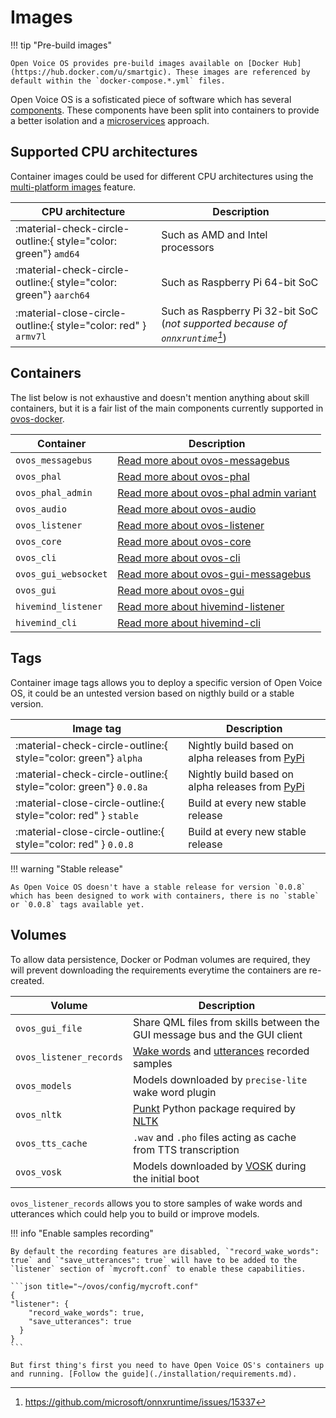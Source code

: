 # Images

!!! tip "Pre-build images"

    Open Voice OS provides pre-build images available on [Docker Hub](https://hub.docker.com/u/smartgic). These images are referenced by default within the `docker-compose.*.yml` files.

Open Voice OS is a sofisticated piece of software which has several [components](../../about/glossary/components.md). These components have been split into containers to provide a better isolation and a [microservices](https://en.wikipedia.org/wiki/Microservices) approach.

## Supported CPU architectures

Container images could be used for different CPU architectures using the [multi-platform images](https://docs.docker.com/build/building/multi-platform/) feature.

| CPU architecture                                                 | Description                                                                    |
| ---------------------------------------------------------------- | ------------------------------------------------------------------------------ |
| :material-check-circle-outline:{ style="color: green"} `amd64`   | Such as AMD and Intel processors                                               |
| :material-check-circle-outline:{ style="color: green"} `aarch64` | Such as Raspberry Pi 64-bit SoC                                                |
| :material-close-circle-outline:{ style="color: red" } `armv7l`   | Such as Raspberry Pi 32-bit SoC (*not supported because of `onnxruntime`[^1]*) |

## Containers

The list below is not exhaustive and doesn't mention anything about skill containers, but it is a fair list of the main components currently supported in [ovos-docker](https://github.com/OpenVoiceOS/ovos-docker).

| Container            | Description                                                                                   |
| -------------------- | --------------------------------------------------------------------------------------------- |
| `ovos_messagebus`    | [Read more about ovos-messagebus](../../about/glossary/components.md#ovos-messagebus)         |
| `ovos_phal`          | [Read more about ovos-phal](../../about/glossary/components.md#ovos-phal)                     |
| `ovos_phal_admin`    | [Read more about ovos-phal admin variant](../../about/glossary/components.md#ovos-phal)       |
| `ovos_audio`         | [Read more about ovos-audio](../../about/glossary/components.md#ovos-audio)                   |
| `ovos_listener`      | [Read more about ovos-listener](../../about/glossary/components.md#ovos-listener)             |
| `ovos_core`          | [Read more about ovos-core](../../about/glossary/components.md#ovos-core)                     |
| `ovos_cli`           | [Read more about ovos-cli](../../about/glossary/components.md#ovos-cli)                       |
| `ovos_gui_websocket` | [Read more about ovos-gui-messagebus](../../about/glossary/components.md#ovos-gui-messagebus) |
| `ovos_gui`           | [Read more about ovos-gui](../../about/glossary/components.md#ovos-gui)                       |
| `hivemind_listener`  | [Read more about hivemind-listener](../../about/glossary/terms.md#hivemind)                   |
| `hivemind_cli`       | [Read more about hivemind-cli](../../about/glossary/terms.md#hivemind)                        |

## Tags

Container image tags allows you to deploy a specific version of Open Voice OS, it could be an untested version based on nigthly build or a stable version.

| Image tag                                                       | Description                                                          |
| --------------------------------------------------------------- | -------------------------------------------------------------------- |
| :material-check-circle-outline:{ style="color: green"} `alpha`  | Nightly build based on alpha releases from [PyPi](https://pypi.org/) |
| :material-check-circle-outline:{ style="color: green"} `0.0.8a` | Nightly build based on alpha releases from [PyPi](https://pypi.org/) |
| :material-close-circle-outline:{ style="color: red" } `stable`  | Build at every new stable release                                    |
| :material-close-circle-outline:{ style="color: red" } `0.0.8`   | Build at every new stable release                                    |

!!! warning "Stable release"

    As Open Voice OS doesn't have a stable release for version `0.0.8` which has been designed to work with containers, there is no `stable` or `0.0.8` tags available yet.

## Volumes

To allow data persistence, Docker or Podman volumes are required, they will prevent downloading the requirements everytime the containers are re-created.

| Volume                  | Description                                                                                                                       |
| ----------------------- | --------------------------------------------------------------------------------------------------------------------------------- |
| `ovos_gui_file`         | Share QML files from skills between the GUI message bus and the GUI client                                                        |
| `ovos_listener_records` | [Wake words](../../about/glossary/terms.md#wake-word) and [utterances](../../about/glossary/terms.md#utterance) recorded samples  |
| `ovos_models`           | Models downloaded by `precise-lite` wake word plugin                                                                              |
| `ovos_nltk`             | [Punkt](https://www.askpython.com/python-modules/nltk-punkt) Python package required by [NLTK](https://www.nltk.org/index.html)   |
| `ovos_tts_cache`        | `.wav` and `.pho` files acting as cache from TTS transcription                                                                    |
| `ovos_vosk`             | Models downloaded by [VOSK](https://alphacephei.com/vosk/) during the initial boot                                                |

`ovos_listener_records` allows you to store samples of wake words and utterances which could help you to build or improve models.

!!! info "Enable samples recording"

    By default the recording features are disabled, `"record_wake_words": true` and `"save_utterances": true` will have to be added to the `listener` section of `mycroft.conf` to enable these capabilities.

    ```json title="~/ovos/config/mycroft.conf"
    {
    "listener": {
        "record_wake_words": true,
        "save_utterances": true
      }
    }
    ```

    But first thing's first you need to have Open Voice OS's containers up and running. [Follow the guide](./installation/requirements.md).

[^1]: <https://github.com/microsoft/onnxruntime/issues/15337>
